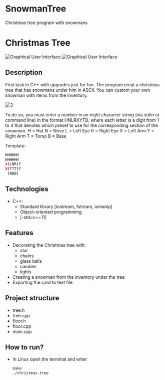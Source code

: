 # SnowmanTree
Christmas tree program with snowmans





# Christmas Tree
![Graphical User Interface](https://user-images.githubusercontent.com/69432977/113629073-895bdd00-966e-11eb-98a9-6b995000f436.png)
![Graphical User Interface](https://user-images.githubusercontent.com/69432977/113629059-85c85600-966e-11eb-84a5-6fbbdcaac805.png) 

## Description
First task in C++ with upgrades just for fun.
The program creat a christmas tree that has snowmans under him in ASCII.
You can custom your own snowman with items from the inventory. 

![3](https://user-images.githubusercontent.com/69432977/113629938-c8d6f900-966f-11eb-88a0-9afee84fec10.png)


To do so, you must enter a number in an eight character string (via stdin or command line) in the format HNLRXYTB, where each letter is a digit from 1 to 4 that denotes which preset to use for the corresponding section of the snowman.
H = Hat
N = Nose
L = Left Eye
R = Right Eye
X = Left Arm
Y = Right Arm
T = Torso
B = Base


Template:
```sh
HHHHHH
HHHHHH
X(LNR)Y
X(TTT)Y
 (BBB)
```


## Technologies
- C++:
  - Standard library [iostream, fstream, iomanip]
  - Object-oriented programming
  - [-std=c++11]
## Features
* Decorating the Christmas tree with:
  * star
  * chains
  * glass balls
  * candies
  * lights
* Creating a snowman from the inventory under the tree
* Exporting the card to text file

## Project structure
- tree.h
- tree.cpp
- floor.h
- floor.cpp
- main.cpp
## How to run?
- In Linux open the terminal and enter
  ```sh
  make
  ./christmas-tree
  ```
